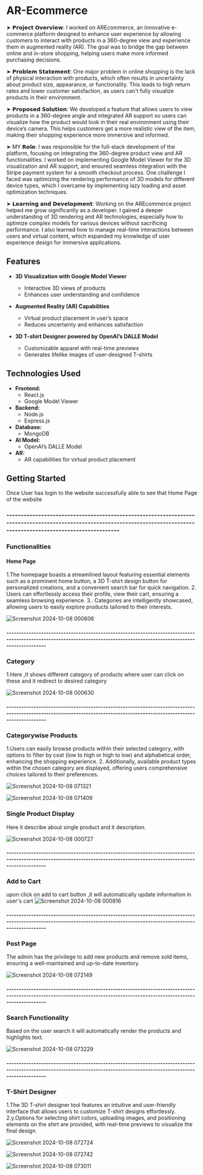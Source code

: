 # AR-Ecommerce

➤ 𝗣𝗿𝗼𝗷𝗲𝗰𝘁 𝗢𝘃𝗲𝗿𝘃𝗶𝗲𝘄:
I worked on AREcommerce, an innovative e-commerce platform designed to enhance user experience by allowing customers to interact with products in a 360-degree view and experience them in augmented reality (AR). The goal was to bridge the gap between online and in-store shopping, helping users make more informed purchasing decisions.

➤ 𝗣𝗿𝗼𝗯𝗹𝗲𝗺 𝗦𝘁𝗮𝘁𝗲𝗺𝗲𝗻𝘁:
One major problem in online shopping is the lack of physical interaction with products, which often results in uncertainty about product size, appearance, or functionality. This leads to high return rates and lower customer satisfaction, as users can't fully visualize products in their environment.

➤ 𝗣𝗿𝗼𝗽𝗼𝘀𝗲𝗱 𝗦𝗼𝗹𝘂𝘁𝗶𝗼𝗻:
We developed a feature that allows users to view products in a 360-degree angle and integrated AR support so users can visualize how the product would look in their real environment using their device’s camera. This helps customers get a more realistic view of the item, making their shopping experience more immersive and informed.

➤  MY 𝗥𝗼𝗹𝗲:
I was responsible for the full-stack development of the platform, focusing on integrating the 360-degree product view and AR functionalities. I worked on implementing Google Model Viewer for the 3D visualization and AR support, and ensured seamless integration with the Stripe payment system for a smooth checkout process. One challenge I faced was optimizing the rendering performance of 3D models for different device types, which I overcame by implementing lazy loading and asset optimization techniques.

➤ 𝗟𝗲𝗮𝗿𝗻𝗶𝗻𝗴 𝗮𝗻𝗱 𝗗𝗲𝘃𝗲𝗹𝗼𝗽𝗺𝗲𝗻𝘁:
Working on the AREcommerce project helped me grow significantly as a developer. I gained a deeper understanding of 3D rendering and AR technologies, especially how to optimize complex models for various devices without sacrificing performance. I also learned how to manage real-time interactions between users and virtual content, which expanded my knowledge of user experience design for immersive applications.

## Features
- **3D Visualization with Google Model Viewer**
  - Interactive 3D views of products
  - Enhances user understanding and confidence

- **Augmented Reality (AR) Capabilities**
  - Virtual product placement in user’s space
  - Reduces uncertainty and enhances satisfaction

- **3D T-shirt Designer powered by OpenAI’s DALLE Model**
  - Customizable apparel with real-time previews
  - Generates lifelike images of user-designed T-shirts

## Technologies Used
- **Frontend:**
  - React.js
  - Google Model Viewer
- **Backend:**
  - Node.js
  - Express.js
- **Database:**
  - MongoDB
- **AI Model:**
  - OpenAI’s DALLE Model
- **AR:**
  - AR capabilities for virtual product placement

## Getting Started
Once User has login to the website successfully able to see that Home Page of the website
### -------------------------------------------------------------------------------------------------------------------------------------------------------------------------

### Functionalities

#### Home Page
1.The homepage boasts a streamlined layout featuring essential elements such as a prominent home button, a 3D T-shirt
design button for personalized creations, and a convenient search bar for quick navigation.
2. Users can effortlessly access their profile, view their cart,  ensuring a seamless browsing experience.
3.. Categories are intelligently showcased, allowing users to easily explore products tailored to their interests.

![Screenshot 2024-10-08 000606](https://github.com/user-attachments/assets/f9b2931b-b8d0-485b-9359-7388054493ce)
#### ------------------------------------------------------------------------------------------------------------------------------------------------------------------------

### Category 
1.Here ,It shows different category of products where user can click on these and it redirect to desired category

![Screenshot 2024-10-08 000630](https://github.com/user-attachments/assets/9fb925f0-875b-460a-80d0-6ab682ae8c7e)
#### ------------------------------------------------------------------------------------------------------------------------------------------------------------------------
### Categorywise Products
1.Users can easily browse products within their selected category, with options to filter by cost (low to high or high
to low) and alphabetical order, enhancing the shopping experience.
2. Additionally, available product types within the chosen category are displayed, offering users comprehensive choices tailored to their preferences.

![Screenshot 2024-10-08 071321](https://github.com/user-attachments/assets/1670b3b1-f262-418e-9f2c-53c379f28864)


![Screenshot 2024-10-08 071409](https://github.com/user-attachments/assets/754a5103-e31e-4dd2-80a8-4962c3d78a51)

### Single Product Display
Here it describe about single product and it description.

![Screenshot 2024-10-08 000727](https://github.com/user-attachments/assets/7b86ab1b-31f6-4204-9452-56a5d8774bc6)

#### ------------------------------------------------------------------------------------------------------------------------------------------------------------------------

### Add to Cart
upon click on add to cart button ,it will automatically update information in user's cart
![Screenshot 2024-10-08 000816](https://github.com/user-attachments/assets/6723bc81-0236-4657-9476-36f1cb88c47a)
#### ------------------------------------------------------------------------------------------------------------------------------------------------------------------------
### Post Page
The admin has the privilege to add new products and remove sold items, ensuring a well-maintained and up-to-date inventory.

![Screenshot 2024-10-08 072149](https://github.com/user-attachments/assets/739f50cf-df8c-4ecb-9f1e-59cfc4bc1c42)

#### ------------------------------------------------------------------------------------------------------------------------------------------------------------------------

### Search Functionality
Based on the user search it will automatically render the products and highlights text.

![Screenshot 2024-10-08 073229](https://github.com/user-attachments/assets/518b8928-73d9-405c-964b-a22b7f5e6b09)

#### ------------------------------------------------------------------------------------------------------------------------------------------------------------------------
### T-Shirt Designer
1.The 3D T-shirt designer tool features an intuitive and user-friendly interface that allows users to customize T-shirt
designs effortlessly.
2.y.Options for selecting shirt colors, uploading images, and positioning elements on the shirt are
provided, with real-time previews to visualize the final design.

![Screenshot 2024-10-08 072724](https://github.com/user-attachments/assets/d795b214-4a94-469b-890d-f10b5c953575)



![Screenshot 2024-10-08 072742](https://github.com/user-attachments/assets/fa49cf31-747a-4aea-8378-a956fc562249)


![Screenshot 2024-10-08 073011](https://github.com/user-attachments/assets/17651e21-eb9a-49bd-8a69-42dc359b4a1e)



